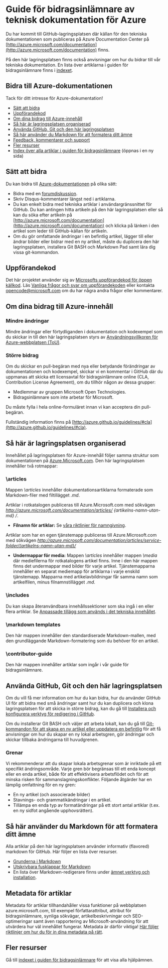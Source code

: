 # Guide för bidragsinlämnare av teknisk dokumentation för Azure
Du har kommit till GitHub-lagringsplatsen där källan för den tekniska dokumentationen som publiceras på Azure Documentation Center på [http://azure.microsoft.com/documentation](http://azure.microsoft.com/documentation) finns.

På den här lagringsplatsen finns också anvisningar om hur du bidrar till vår tekniska dokumentation.  En lista över artiklarna i guiden för bidragsinlämnare finns i [indexet](https://github.com/Azure/azure-content/blob/master/contributor-guide/contributor-guide-index.md).

## Bidra till Azure-dokumentationen
Tack för ditt intresse för Azure-dokumentation!

* [Sätt att bidra](#ways-to-contribute)
* [Uppförandekod](#code-of-conduct)
* [Om dina bidrag till Azure-innehåll](#about-your-contributions-to-azure-content)
* [Så här är lagringsplatsen organiserad](#repository-organization)
* [Använda GitHub, Git och den här lagringsplatsen](#use-github-git-and-this-repository)
* [Så här använder du Markdown för att formatera ditt ämne](#how-to-use-markdown-to-format-your-topic)
* [Feedback, kommentarer och support](./contributor-guide/feedback-and-comments.md)
* [Fler resurser](#more-resources)
* [Index över alla artiklar i guiden för bidragsinlämnare](./contributor-guide/contributor-guide-index.md) (öppnas i en ny sida)

## Sätt att bidra
Du kan bidra till [Azure-dokumentationen](http://azure.microsoft.com/documentation/) på olika sätt:

* Bidra med en [forumdiskussion](http://social.msdn.microsoft.com/Forums/windowsazure/home).
* Skriv Disqus-kommentarer längst ned i artiklarna.
* Du kan enkelt bidra med tekniska artiklar i användargränssnittet för GitHub. Du kan antingen hitta artikeln på den här lagringsplatsen eller så kan du söka efter artikeln på [http://azure.microsoft.com/documentation](http://azure.microsoft.com/documentation) och klicka på länken i den artikel som leder till GitHub-källan för artikeln.
* Om du gör omfattande ändringar i en befintlig artikel, lägger till eller ändrar bilder eller bidrar med en ny artikel, måste du duplicera den här lagringsplatsen, installera Git BASH och Markdown Pad samt lära dig vissa git-kommandon.

## Uppförandekod
Det här projektet använder sig av [Microsofts uppförandekod för öppen källkod](https://opensource.microsoft.com/codeofconduct/). Läs [Vanliga frågor och svar om uppförandekoden](https://opensource.microsoft.com/codeofconduct/faq/) eller kontakta [opencode@microsoft.com](mailto:opencode@microsoft.com) om du har några andra frågor eller kommentarer.

## Om dina bidrag till Azure-innehåll
### Mindre ändringar
Mindre ändringar eller förtydliganden i dokumentation och kodexempel som du skickar in till den här lagringsplatsen styrs av [Användningsvillkoren för Azure-webbplatsen (ToU)](http://azure.microsoft.com/support/legal/website-terms-of-use/).

### Större bidrag
Om du skickar en pull-begäran med nya eller betydande förändringar av dokumentationen och kodexempel, skickar vi en kommentar i GitHub där du uppmanas att skicka ett licensavtal för bidragsinlämnare online (CLA, Contribution License Agreement), om du tillhör någon av dessa grupper:

* Medlemmar av gruppen Microsoft Open Technologies.
* Bidragsinlämnare som inte arbetar för Microsoft.

Du måste fylla i hela online-formuläret innan vi kan acceptera din pull-begäran.

Fullständig information finns på [http://azure.github.io/guidelines/#cla](http://azure.github.io/guidelines/#cla).

## Så här är lagringsplatsen organiserad
Innehållet på lagringsplatsen för Azure-innehåll följer samma struktur som dokumentationen på [Azure.Microsoft.com](http://azure.microsoft.com). Den här lagringsplatsen innehåller två rotmappar:

### \articles
Mappen *\articles* innehåller dokumentationsartiklarna formaterade som Markdown-filer med filtillägget *.md*.

Artiklar i rotkatalogen publiceras till Azure.Microsoft.com med sökvägen *http://azure.microsoft.com/documentation/articles/ {artikelns-namn-utan-md} /*.

* **Filnamn för artiklar:** Se [våra riktlinjer för namngivning](./contributor-guide/file-names-and-locations.md).

Artiklar som har en egen tjänstemapp publiceras till Azure.Microsoft.com med sökvägen *http://azure.microsoft.com/documentation/articles/service-folder/{artikelns-namn-utan-md}/*

* **Undermappar för media:** Mappen *\articles* innehåller mappen *\media* där mediefilerna för rotkatalogens artikel finns. Inne i den här mappen finns det undermappar med bilder för varje artikel.  Tjänstemapparna innehåller en separat mediemapp för artiklarna i varje enskild tjänstemapp. Mapparna med artikelavbildningar får samma namn som artikelfilen, minus filnamnstillägget *.md*.

### \includes
Du kan skapa återanvändbara innehållssektioner som ska ingå i en eller flera artiklar. Se [Anpassade tillägg som används i det tekniska innehållet](./contributor-guide/custom-markdown-extensions.md).

### \markdown templates
Den här mappen innehåller den standardiserade Markdown-mallen, med den grundläggande Markdown-formatering som du behöver för en artikel.

### \contributor-guide
Den här mappen innehåller artiklar som ingår i vår guide för bidragsinlämnare.  

## Använda GitHub, Git och den här lagringsplatsen
Om du vill få mer information om hur du kan bidra, hur du använder GitHub UI för att bidra med små ändringar samt hur du kan duplicera och klona lagringsplatsen för att skicka in större bidrag, kan du gå till [Installera och konfigurera verktyg för redigering i GitHub](./contributor-guide/tools-and-setup.md).

Om du installerar Git BASH och väljer att arbeta lokalt, kan du gå till [Git-kommandon för att skapa en ny artikel eller uppdatera en befintlig](./contributor-guide/git-commands-for-master.md) för att få anvisningar om hur du skapar en ny lokal arbetsgren, gör ändringar och skickar tillbaka ändringarna till huvudgrenen.

### Grenar
Vi rekommenderar att du skapar lokala arbetsgrenar som är inriktade på ett specifikt ändringsområde. Varje gren bör begränsas till ett enda koncept eller en enda artikel, både för att effektivisera arbetsflödet och för att minska risken för sammanslagningskonflikter.  Följande åtgärder har en lämplig omfattning för en ny gren:

* En ny artikel (och associerade bilder)
* Stavnings- och grammatikändringar i en artikel.
* Tillämpa en enda typ av formatändringar på ett stort antal artiklar (t.ex. en ny sidfot angående upphovsrätten).

## Så här använder du Markdown för att formatera ditt ämne
Alla artiklar på den här lagringsplatsen använder informativ (flavored) markdown för GitHub.  Här följer en lista över resurser.

* [Grunderna i Markdown](https://help.github.com/articles/markdown-basics/)
* [Utskrivbara fusklappar för Markdown](./contributor-guide/media/documents/markdown-cheatsheet.pdf?raw=true)
* En lista över Markdown-redigerare finns under [ämnet verktyg och installation](./contributor-guide/tools-and-setup.md#install-a-markdown-editor).

## Metadata för artiklar
Metadata för artiklar tillhandahåller vissa funktioner på webbplatsen azure.microsoft.com, till exempel författarattribut, attribut för bidragsinlämnare, synliga sökvägar, artikelbeskrivningar och SEO-optimeringar samt även rapportering av Microsoft-användning för att utvärdera hur väl innehållet fungerar. Metadata är därför viktiga! [Här följer riktlinjer om hur du för in dina metadata på rätt](./contributor-guide/article-metadata.md).

## Fler resurser
Gå till [indexet i guiden för bidragsinlämnare](./contributor-guide/contributor-guide-index.md) för att visa alla hjälpämnen.

<!--HONumber=Aug16_HO1-->


